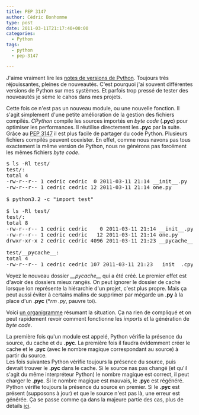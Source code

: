 ```yaml
---
title: PEP 3147
author: Cédric Bonhomme
type: post
date: 2011-03-11T21:17:40+00:00
categories:
  - Python
tags:
  - python
  - pep-3147

---
```

J'aime vraiment lire les [notes de versions de Python][1]. Toujours très réjouissantes, pleines de nouveautés. C'est pourquoi j'ai souvent différentes versions de Python sur mes systèmes. Et parfois trop pressé de tester des nouveautés je sème le cahos dans mes projets.

Cette fois ce n'est pas un nouveau module, ou une nouvelle fonction. Il s'agit simplement d'une petite amélioration de la gestion des fichiers compilés. _CPython_ compile les sources importés en _byte code_ (**.pyc**) pour optimiser les performances. Il réutilise directement les **.pyc** par la suite.  
Grâce au [PEP 3147][2] il est plus facile de partager du code Python. Plusieurs fichiers compilés peuvent coexister. En effet, comme nous navons pas tous exactement la même version de Python, nous ne générons pas forcément les mêmes fichiers _byte code_.

<pre class="brush:sh">$ ls -Rl test/
test/:
total 4
-rw-r--r-- 1 cedric cedric  0 2011-03-11 21:14 __init__.py
-rw-r--r-- 1 cedric cedric 12 2011-03-11 21:14 one.py

$ python3.2 -c "import test"

$ ls -Rl test/
test/:
total 8
-rw-r--r-- 1 cedric cedric    0 2011-03-11 21:14 __init__.py
-rw-r--r-- 1 cedric cedric   12 2011-03-11 21:14 one.py
drwxr-xr-x 2 cedric cedric 4096 2011-03-11 21:23 __pycache__

test/__pycache__:
total 4
-rw-r--r-- 1 cedric cedric 107 2011-03-11 21:23 __init__.cpython-32.pyc
</pre>

Voyez le nouveau dossier _\_\_pycache\_\__ qui a été créé. Le premier effet est d'avoir des dossiers mieux rangés. On peut ignorer le dossier de cache lorsque lon représente la hiérarchie d'un projet, c'est plus propre. Mais ça peut aussi éviter à certains malins de supprimer par mégarde un **.py** à la place d'un **.pyc** (**rm *.py**, pauvre toi).

Voici [un organigramme][3] résumant la situation. Ça na rien de compliqué et on peut rapidement revoir comment fonctionne les _imports_ et la génération de _byte code_.

La première fois qu'un module est appelé, Python vérifie la présence du source, du cache et du **.pyc**. La première fois il faudra évidemment créer le cache et le **.pyc** (avec le nombre magique correspondant au source) à partir du source.  
Les fois suivantes Python vérifie toujours la présence du source, puis devrait trouver le **.pyc** dans le cache. Si le source nas pas changé (et qu'il s'agit du même interpréteur Python) le nombre magique est correct, il peut charger le **.pyc**. Si le nombre magique est mauvais, le **.pyc** est régénéré.  
Python vérifie toujours la présence du source en premier. Si le **.pyc** est présent (supposons à jour) et que le source n'est pas là, une erreur est générée. Ça se passe comme ça dans la majeure partie des cas, plus de détails [ici][4].

 [1]: http://www.python.org/download/releases/3.2/
 [2]: http://www.python.org/dev/peps/pep-3147/
 [3]: http://www.python.org/dev/peps/pep-3147/pep-3147-1.png
 [4]: http://www.python.org/dev/peps/pep-3147/#case-4-legacy-pyc-files-and-source-less-imports
